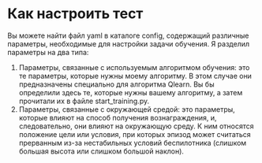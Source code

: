 # Как настроить тест

Вы можете найти файл yaml в каталоге config, содержащий различные параметры, необходимые для настройки задачи обучения. Я разделил параметры на два типа:   
1. Параметры, связанные с используемым алгоритмом обучения: это те параметры, которые нужны моему алгоритму. В этом случае они предназначены специально для алгоритма Qlearn. Вы бы определили здесь те, которые нужны вашему алгоритму, а затем прочитали их в файле start\_training.py.   
2. Параметры, связанные с окружающей средой: это параметры, которые влияют на способ получения вознаграждения, и, следовательно, они влияют на окружающую среду. К ним относятся положение цели или условия, при которых эпизод может считаться прерванным из-за нестабильных условий беспилотника \(слишком большая высота или слишком большой наклон\).

